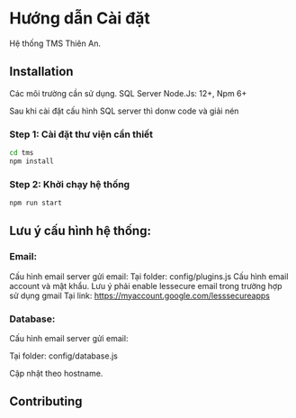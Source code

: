 # Hướng dẫn Cài đặt

Hệ thống TMS Thiên An.

## Installation

Các môi trường cần sử dụng.
SQL Server
Node.Js: 12+, Npm 6+

Sau khi cài đặt cấu hình SQL server thì donw code và giải nén

### Step 1: Cài đặt thư viện cần thiết

```bash
cd tms
npm install
```

### Step 2: Khởi chạy hệ thống

```bash
npm run start
```

## Lưu ý cấu hình hệ thống:

### Email:

Cấu hình email server gửi email:
Tại folder: config/plugins.js
Cấu hình email account và mật khẩu. Lưu ý phải enable lessecure email trong trường hợp sử dụng gmail
Tại link: https://myaccount.google.com/lesssecureapps

### Database:

Cấu hình email server gửi email:

Tại folder: config/database.js

Cập nhật theo hostname.

## Contributing

